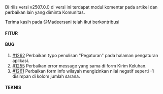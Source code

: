 Di rilis versi v2507.0.0 di versi ini terdapat modul komentar pada artikel dan perbaikan lain yang diminta Komunitas.

Terima kasih pada @Madeersani telah ikut berkontribusi

#### FITUR


#### BUG

1. [#1262](https://github.com/OpenSID/OpenDK/issues/1262) Perbaikan typo penulisan "Pegaturan" pada halaman pengaturan aplikasi.
2. [#1255](https://github.com/OpenSID/OpenDK/issues/1255) Perbaikan error message yang sama di form Kirim Keluhan.
3. [#1261](https://github.com/OpenSID/OpenDK/issues/1261) Perbaikan form info wilayah mengizinkan nilai negatif seperti -1 disimpan di kolom jumlah sarana.

#### TEKNIS

